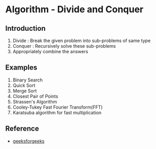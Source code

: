 # Algorithm - Divide and Conquer

## Introduction
1. Divide : Break the given problem into sub-problems of same type
2. Conquer : Recursively solve these sub-problems
3. Appropriately combine the answers

## Examples
1. Binary Search
2. Quick Sort
3. Merge Sort
4. Closest Pair of Points
5. Strassen's Algorithm
6. Cooley-Tukey Fast Fourier Transform(FFT)
7. Karatsuba algorithm for fast multiplication


## Reference
* [geeksforgeeks](http://www.geeksforgeeks.org/fundamentals-of-algorithms/)
